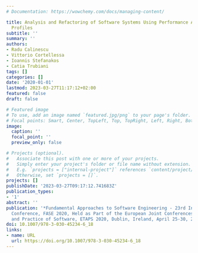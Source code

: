 ```yaml
---
# Documentation: https://wowchemy.com/docs/managing-content/

title: Analysis and Refactoring of Software Systems Using Performance Antipattern
  Profiles
subtitle: ''
summary: ''
authors:
- Radu Calinescu
- Vittorio Cortellessa
- Ioannis Stefanakos
- Catia Trubiani
tags: []
categories: []
date: '2020-01-01'
lastmod: 2023-03-27T11:17:12+02:00
featured: false
draft: false

# Featured image
# To use, add an image named `featured.jpg/png` to your page's folder.
# Focal points: Smart, Center, TopLeft, Top, TopRight, Left, Right, BottomLeft, Bottom, BottomRight.
image:
  caption: ''
  focal_point: ''
  preview_only: false

# Projects (optional).
#   Associate this post with one or more of your projects.
#   Simply enter your project's folder or file name without extension.
#   E.g. `projects = ["internal-project"]` references `content/project/deep-learning/index.md`.
#   Otherwise, set `projects = []`.
projects: []
publishDate: '2023-03-27T09:17:12.741683Z'
publication_types:
- '1'
abstract: ''
publication: '*Fundamental Approaches to Software Engineering - 23rd International
  Conference, FASE 2020, Held as Part of the European Joint Conferences on Theory
  and Practice of Software, ETAPS 2020, Dublin, Ireland, April 25-30, 2020, Proceedings*'
doi: 10.1007/978-3-030-45234-6_18
links:
- name: URL
  url: https://doi.org/10.1007/978-3-030-45234-6_18
---
```

